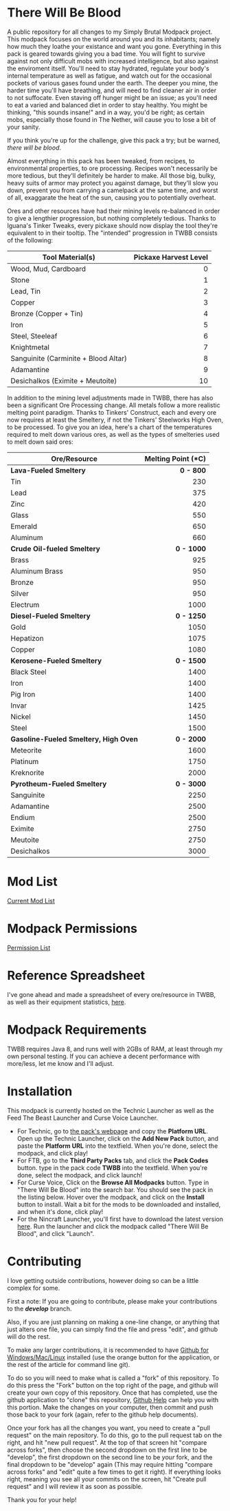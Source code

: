 There Will Be Blood
===
A public repository for all changes to my Simply Brutal Modpack project.  This modpack focuses on the world around you and its inhabitants; namely how much they loathe your existance and want you gone.  Everything in this pack is geared towards giving you a bad time.  You will fight to survive against not only difficult mobs with increased intelligence, but also against the enviroment itself.  You'll need to stay hydrated, regulate your body's internal temperature as well as fatigue, and watch out for the occasional pockets of various gases found under the earth.  The deeper you mine, the harder time you'll have breathing, and will need to find cleaner air in order to not suffocate.  Even staving off hunger might be an issue; as you'll need to eat a varied and balanced diet in order to stay healthy.  You might be thinking, "this sounds insane!" and in a way, you'd be right; as certain mobs, especially those found in The Nether, will cause you to lose a bit of your sanity.

If you think you're up for the challenge, give this pack a try; but be warned, _there will be blood_.

Almost everything in this pack has been tweaked, from recipes, to environmental properties, to ore processing.  Recipes won't necessarily be more tedious, but they'll definitely be harder to make.  All those big, bulky, heavy suits of armor may protect you against damage, but they'll slow you down, prevent you from carrying a camelpack at the same time, and worst of all, exaggarate the heat of the sun, causing you to potentially overheat.

Ores and other resources have had their mining levels re-balanced in order to give a lengthier progression, but nothing completely tedious.  Thanks to Iguana's Tinker Tweaks, every pickaxe should now display the tool they're equivalent to in their tooltip.  The "intended" progression in TWBB consists of the following:

| Tool Material(s) | Pickaxe Harvest Level |
| ---------------- | --------------------: |
| Wood, Mud, Cardboard | 0 |
| Stone | 1 |
| Lead, Tin | 2 |
| Copper | 3 |
| Bronze (Copper + Tin) | 4 |
| Iron | 5 |
| Steel, Steeleaf | 6 |
| Knightmetal | 7 |
| Sanguinite (Carminite + Blood Altar) | 8 |
| Adamantine | 9 |
| Desichalkos (Eximite + Meutoite) | 10 |

In addition to the mining level adjustments made in TWBB, there has also been a significant Ore Processing change.  All metals follow a more realistic melting point paradigm.  Thanks to Tinkers' Construct, each and every ore now requires at least the Smeltery, if not the Tinkers' Steelworks High Oven, to be processed.  To give you an idea, here's a chart of the temperatures required to melt down various ores, as well as the types of smelteries used to melt down said ores:

| Ore/Resource | Melting Point (*C) |
| ----------- | -----------------: |
| __Lava-Fueled Smeltery__ | __0 - 800__ |
| Tin | 230 |
| Lead | 375 |
| Zinc | 420 |
| Glass | 550 |
| Emerald | 650 |
| Aluminum | 660 |
| __Crude Oil-fueled Smeltery__ | __0 - 1000__ | 
| Brass | 925 |
| Aluminum Brass | 950 |
| Bronze | 950 |
| Silver | 950 |
| Electrum | 1000 |
| __Diesel-Fueled Smeltery__ | __0 - 1250__ |
| Gold | 1050 |
| Hepatizon | 1075 |
| Copper | 1080 |
| __Kerosene-Fueled Smeltery__ | __0 - 1500__ |
| Black Steel | 1400 |
| Iron | 1400 |
| Pig Iron | 1400 |
| Invar | 1425 |
| Nickel | 1450 |
| Steel | 1500 |
| __Gasoline-Fueled Smeltery, High Oven__ | __0 - 2000__ |
| Meteorite | 1600 |
| Platinum | 1750 |
| Kreknorite | 2000 |
| __Pyrotheum-Fueled Smeltery__ | __0 - 3000__ |
| Sanguinite | 2250 |
| Adamantine | 2500 |
| Endium | 2500 |
| Eximite | 2750 |
| Meutoite | 2750 |
| Desichalkos | 3000 |

Mod List
===
[Current Mod List](https://github.com/UndeadZeratul/ThereWillBeBlood/blob/master/Versions.md)

Modpack Permissions
===
[Permission List](https://github.com/UndeadZeratul/ThereWillBeBlood/blob/master/Permissions.md)

Reference Spreadsheet
===
I've gone ahead and made a spreadsheet of every ore/resource in TWBB, as well as their equipment statistics, [here](https://drive.google.com/open?id=1l5xgq9EPYF-3owYx854fy4aVWIVfcB76Hcx0-4cm_kA).

Modpack Requirements
===
TWBB requires Java 8, and runs well with 2GBs of RAM, at least through my own personal testing.  If you can achieve a decent performance with more/less, let me know and I'll adjust.

Installation
===
This modpack is currently hosted on the Technic Launcher as well as the Feed The Beast Launcher and Curse Voice Launcher.
* For Technic, go to [the pack's webpage](http://www.technicpack.net/modpack/details/there-will-be-blood.511723) and copy the **Platform URL**.  Open up the Technic Launcher, click on the **Add New Pack** button, and paste the **Platform URL** into the textfield.  When you're done, select the modpack, and click play!
* For FTB, go to the **Third Party Packs** tab, and click the **Pack Codes** button.  type in the pack code **TWBB** into the textfield.  When you're done, select the modpack, and click launch!
* For Curse Voice, Click on the **Browse All Modpacks** button.  Type in "There Will Be Blood" into the search bar.  You should see the pack in the listing below.  Hover over the modpack, and click on the **Install** button to install.  Wait a bit for the mods to be downloaded and installed, and when it's done, click play!
* For the Nincraft Launcher, you'll first have to download the latest version [here](https://github.com/Nincraft/Nincraft-Launcher/releases).  Run the launcher and click the modpack called "There Will Be Blood", and click "Launch".

Contributing
===
I love getting outside contributions, however doing so can be a little complex for some.

First a note: If you are going to contribute, please make your contributions to the ___develop___ branch.

Also, if you are just planning on making a one-line change, or anything that just alters one file, you can simply find the file and press "edit", and github will do the rest.

To make any larger contributions, it is recommended to have [Github for Windows/Mac/Linux](https://help.github.com/articles/set-up-git) installed (use the orange button for the application, or the rest of the article for command line git).

To do so you will need to make what is called a "fork" of this repository. To do this press the "Fork" button on the top right of the page, and github will create your own copy of this repository. Once that has completed, use the github application to "clone" this repository, [Github Help](http://help.github.com) can help you with this portion. Make the changes on your computer, then commit and push those back to your fork (again, refer to the github help documents).

Once your fork has all the changes you want, you need to create a "pull request" on the main repository. To do this, go to the pull request tab on the right, and hit "new pull request". At the top of that screen hit "compare across forks", then choose the second dropdown on the first line to be "develop", the first dropdown on the second line to be _your_ fork, and the final dropdown to be "develop" again (This may require hitting "compare across forks" and "edit" quite a few times to get it right). If everything looks right, meaning you see all your commits on the screen, hit "Create pull request" and I will review it as soon as possible.

Thank you for your help!
